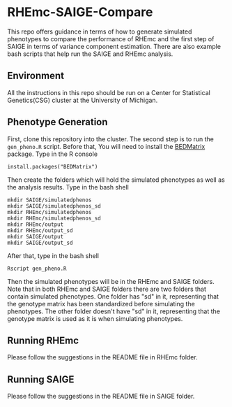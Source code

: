 # RHEmc-SAIGE-Compare
This repo offers guidance in terms of how to generate simulated phenotypes to compare the performance of RHEmc and the first step of SAIGE in terms of variance component estimation. There are also example bash scripts that help run the SAIGE and RHEmc analysis.

## Environment
All the instructions in this repo should be run on a Center for Statistical Genetics(CSG) cluster at the University of Michigan.

## Phenotype Generation

First, clone this repository into the cluster. The second step is to run the `gen_pheno.R` script. Before that, 
You will need to install the [BEDMatrix](https://cran.r-project.org/web/packages/BEDMatrix/index.html) package. Type in the R console 
```
install.packages("BEDMatrix")
```

Then create the folders which will hold the simulated phenotypes as well as the analysis results. Type in the bash shell
```
mkdir SAIGE/simulatedphenos
mkdir SAIGE/simulatedphenos_sd
mkdir RHEmc/simulatedphenos
mkdir RHEmc/simulatedphenos_sd
mkdir RHEmc/output
mkdir RHEmc/output_sd
mkdir SAIGE/output
mkdir SAIGE/output_sd
```

After that, type in the bash shell

```
Rscript gen_pheno.R
```
Then the simulated phenotypes will be in the RHEmc and SAIGE folders. Note that in both RHEmc and SAIGE folders there are two folders that contain simulated phenotypes. One folder has "sd" in it, representing that the genotype matrix has been standardized before simulating the phenotypes. The other folder doesn't have "sd" in it, representing that the genotype matrix is used as it is when simulating phenotypes.

## Running RHEmc

Please follow the suggestions in the README file in RHEmc folder.

## Running SAIGE

Please follow the suggestions in the README file in SAIGE folder.
